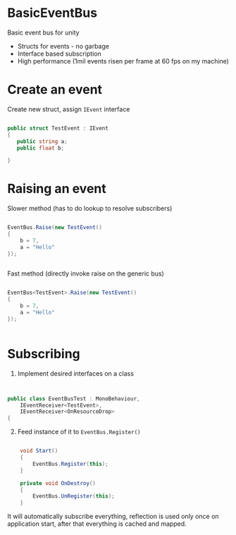 # BasicEventBus
Basic event bus for unity

 * Structs for events - no garbage
 * Interface based subscription
 * High performance (1mil events risen per frame at 60 fps on my machine)

 # Create an event
 
 Create new struct, assign `IEvent` interface
 
 ```csharp
 
public struct TestEvent : IEvent
{
    public string a;
    public float b;

}


```

# Raising an event

Slower method (has to do lookup to resolve subscribers)

```cs

EventBus.Raise(new TestEvent()
{
    b = 7,
    a = "Hello"
});
                
```

Fast method (directly invoke raise on the generic bus)

```cs

EventBus<TestEvent>.Raise(new TestEvent()
{
    b = 7,
    a = "Hello"
});
                
```

# Subscribing

1. Implement desired interfaces on a class

```cs


public class EventBusTest : MonoBehaviour,
    IEventReceiver<TestEvent>,
    IEventReceiver<OnResourceDrop>
{


```

2. Feed instance of it to `EventBus.Register()`

```cs

    void Start()
    {
        EventBus.Register(this);
    }

    private void OnDestroy()
    {
        EventBus.UnRegister(this);
    }

```

It will automatically subscribe everything, reflection is used only once on application start, after that everything is cached and mapped.

